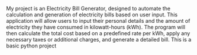My project is an Electricity Bill Generator, designed to automate the calculation and generation of electricity bills based on user input. 
This application will allow users to input their personal details and the amount of electricity they have consumed in kilowatt-hours (kWh). 
The program will then calculate the total cost based on a predefined rate per kWh, apply any necessary taxes or additional charges, and generate a detailed bill. 
This is a basic python project 
